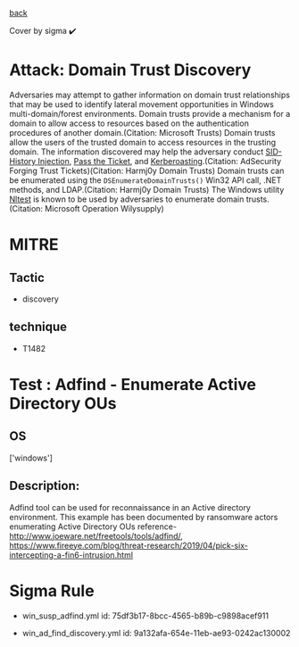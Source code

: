 [back](../index.md)

Cover by sigma :heavy_check_mark: 

# Attack: Domain Trust Discovery

 Adversaries may attempt to gather information on domain trust relationships that may be used to identify lateral movement opportunities in Windows multi-domain/forest environments. Domain trusts provide a mechanism for a domain to allow access to resources based on the authentication procedures of another domain.(Citation: Microsoft Trusts) Domain trusts allow the users of the trusted domain to access resources in the trusting domain. The information discovered may help the adversary conduct [SID-History Injection](https://attack.mitre.org/techniques/T1134/005), [Pass the Ticket](https://attack.mitre.org/techniques/T1550/003), and [Kerberoasting](https://attack.mitre.org/techniques/T1558/003).(Citation: AdSecurity Forging Trust Tickets)(Citation: Harmj0y Domain Trusts) Domain trusts can be enumerated using the `DSEnumerateDomainTrusts()` Win32 API call, .NET methods, and LDAP.(Citation: Harmj0y Domain Trusts) The Windows utility [Nltest](https://attack.mitre.org/software/S0359) is known to be used by adversaries to enumerate domain trusts.(Citation: Microsoft Operation Wilysupply)

# MITRE
## Tactic
  - discovery

## technique
  - T1482

# Test : Adfind - Enumerate Active Directory OUs

## OS

 ['windows']

## Description:

 Adfind tool can be used for reconnaissance in an Active directory environment. This example has been documented by ransomware actors enumerating Active Directory OUs
reference- http://www.joeware.net/freetools/tools/adfind/, https://www.fireeye.com/blog/threat-research/2019/04/pick-six-intercepting-a-fin6-intrusion.html


# Sigma Rule
 - win_susp_adfind.yml id: 75df3b17-8bcc-4565-b89b-c9898acef911

 - win_ad_find_discovery.yml id: 9a132afa-654e-11eb-ae93-0242ac130002

